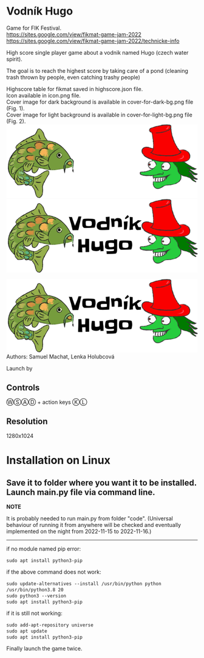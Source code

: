 # Vodník Hugo
Game for FIK Festival.  
https://sites.google.com/view/fikmat-game-jam-2022  
https://sites.google.com/view/fikmat-game-jam-2022/technicke-info

High score single player game about a vodnik named Hugo (czech water spirit).

The goal is to reach the highest score by taking care of a pond (cleaning trash thrown by people, even catching trashy people)

Highscore table for fikmat saved in highscore.json file.  
Icon available in icon.png file.  
Cover image for dark background is available in cover-for-dark-bg.png file (Fig. 1).   
Cover image for light background is available in cover-for-light-bg.png file (Fig. 2).  
![](cover-for-dark-bg.png?raw=true)  
![](cover-for-light-bg.png?raw=true)  

![](cover-for-light-bg.png?raw=true)  
Authors: Samuel Machat, Lenka Holubcová   

Launch by 

## Controls
ⓌⓈⒶⒹ + action keys ⓀⓁ

## Resolution
1280x1024


# Installation on Linux
Save it to folder where you want it to be installed.  
Launch main.py file via command line.
---
**NOTE**

It is probably needed to run main.py from folder "code". (Universal behaviour of running it from anywhere will be checked and eventually implemented on the night from 2022-11-15 to 2022-11-16.)

---

if no module named pip error:  
```
sudo apt install python3-pip
```

if the above command does not work:  
```
sudo update-alternatives --install /usr/bin/python python /usr/bin/python3.8 20  
sudo python3 --version  
sudo apt install python3-pip  
```

if it is still not working:  
```
sudo add-apt-repository universe  
sudo apt update  
sudo apt install python3-pip  
```

Finally launch the game twice.


